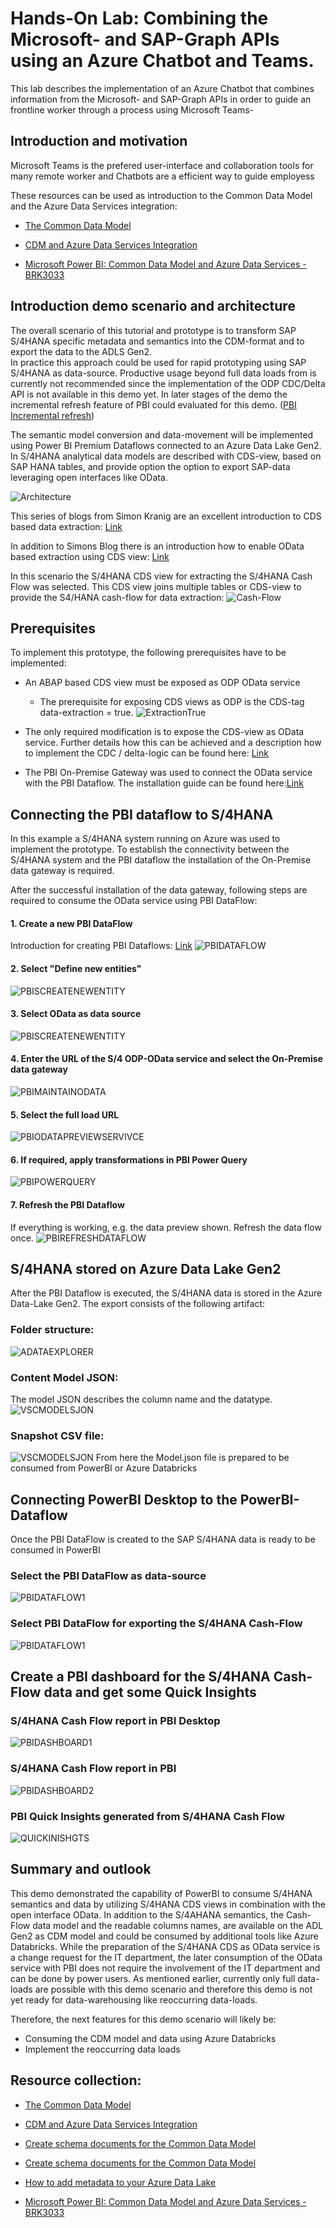 # Hands-On Lab: Combining the Microsoft- and SAP-Graph APIs using an Azure Chatbot and Teams. 
This lab describes the implementation of an Azure Chatbot that combines information from the Microsoft- and SAP-Graph APIs in order to guide an frontline worker through a process using Microsoft Teams- 


## Introduction and motivation
Microsoft Teams is the prefered user-interface and collaboration tools for many remote worker and Chatbots are a efficient way to guide employess


These resources can be used as introduction to the Common Data Model and the Azure Data Services integration:

* [The Common Data Model](https://github.com/Azure-Samples/cdm-azure-data-services-integration/blob/master/Tutorial/CDM-Azure-Data-Services-Integration-Tutorial.md)

* [CDM and Azure Data Services Integration](https://github.com/Azure-Samples/cdm-azure-data-services-integration/blob/master/Tutorial/CDM-Azure-Data-Services-Integration-Tutorial.md)

* [Microsoft Power BI: Common Data Model and Azure Data Services - BRK3033](https://www.youtube.com/watch?v=wzbjAkk6m6k)

## Introduction demo scenario and architecture 

The overall scenario of this tutorial and prototype is to transform SAP S/4HANA specific metadata and semantics into the CDM-format and to export the data to the ADLS Gen2.  
In practice this approach could be used for rapid prototyping using SAP S/4HANA as data-source. Productive usage beyond full data loads from is currently not recommended since the implementation of the ODP CDC/Delta API is not available in this demo yet. 
In later stages of the demo the incremental refresh feature of PBI could evaluated for this demo. ([PBI Incremental refresh](https://docs.microsoft.com/en-us/power-bi/service-dataflows-incremental-refresh))

The semantic model conversion and data-movement will be implemented using Power BI Premium Dataflows connected to an Azure Data Lake Gen2.
In S/4HANA analytical data models are described with CDS-view, based on SAP HANA tables, and provide option the option to export SAP-data leveraging open interfaces like OData. 

![Architecture](https://github.com/ROBROICH/SAP_AND_COMMON_DATA_MODEL_DEMO/blob/master/SCENARIO_ARCHITECTURE.png)

This series of blogs from Simon Kranig are an excellent introduction to CDS based data extraction: [Link](https://blogs.sap.com/2019/12/13/cds-based-data-extraction-part-i-overview/)

In addition to Simons Blog there is an introduction how to enable OData based extraction using CDS view:
[Link](https://github.com/ROBROICH/SAP_ODP_ODATA_CLIENT)

In this scenario the S/4HANA CDS view for extracting the S/4HANA Cash Flow was selected. This CDS view joins multiple tables or CDS-view to provide the S4/HANA cash-flow for data extraction:
![Cash-Flow](https://github.com/ROBROICH/SAP_AND_COMMON_DATA_MODEL_DEMO/blob/master/CDS_VIEW_CASHFLOW.png)

## Prerequisites 
To implement this prototype, the following prerequisites have to be implemented:

* An ABAP based CDS view must be exposed as ODP OData service
  *	The prerequisite for exposing CDS views as ODP is the CDS-tag data-extraction = true. 
   ![ExtractionTrue](https://github.com/ROBROICH/SAP_AND_COMMON_DATA_MODEL_DEMO/blob/master/CDS_EXTRACTION_TRUE.png)
  
 * The only required modification is to expose the CDS-view as OData service. Further details how this can be achieved and a description how to implement the CDC / delta-logic can be found here: [Link](https://github.com/ROBROICH/SAP_ODP_ODATA_CLIENT)

*	The PBI On-Premise Gateway was used to connect the OData service with the PBI Dataflow. The installation guide can be found here:[Link](https://docs.microsoft.com/en-us/power-bi/service-gateway-onprem)

## Connecting the PBI dataflow to S/4HANA
In this example a S/4HANA system running on Azure was used to implement the prototype.
To establish the connectivity between the S/4HANA system and the PBI dataflow the installation of the On-Premise data gateway is required. 

After the successful installation of the data gateway, following steps are required to consume the OData service using PBI DataFlow:
#### 1. Create a new PBI DataFlow 
Introduction for creating PBI Dataflows: [Link](https://docs.microsoft.com/en-us/power-bi/service-dataflows-create-use)
![PBIDATAFLOW](https://github.com/ROBROICH/SAP_AND_COMMON_DATA_MODEL_DEMO/blob/master/PBI_CREATE_DATA_FLOW.png)
#### 2. Select "Define new entities"
![PBISCREATENEWENTITY](https://github.com/ROBROICH/SAP_AND_COMMON_DATA_MODEL_DEMO/blob/master/PBI_CREATE_DATA_NEW_ENTITY.png)
#### 3. Select OData as data source 
![PBISCREATENEWENTITY](https://github.com/ROBROICH/SAP_AND_COMMON_DATA_MODEL_DEMO/blob/master/PBI_SELECT_ODATA.png)
#### 4. Enter the URL of the S/4 ODP-OData service and select the On-Premise data gateway
![PBIMAINTAINODATA](https://github.com/ROBROICH/SAP_AND_COMMON_DATA_MODEL_DEMO/blob/master/PBI_MAINTAIN_ODATA.png)
#### 5. Select the full load URL
![PBIODATAPREVIEWSERVIVCE](https://github.com/ROBROICH/SAP_AND_COMMON_DATA_MODEL_DEMO/blob/master/PBI_ODATA_PREVIEWS_SERVICE.png)
#### 6. If required, apply transformations in PBI Power Query
![PBIPOWERQUERY](https://github.com/ROBROICH/SAP_AND_COMMON_DATA_MODEL_DEMO/blob/master/PBI_POWERQUERY.png)
#### 7. Refresh the PBI Dataflow 
If everything is working, e.g. the data preview shown. Refresh the data flow once.
![PBIREFRESHDATAFLOW](https://github.com/ROBROICH/SAP_AND_COMMON_DATA_MODEL_DEMO/blob/master/PBI_REFRESH_DATA_FLOW.png)

## S/4HANA stored on Azure Data Lake Gen2
After the PBI Dataflow is executed, the S/4HANA data is stored in the Azure Data-Lake Gen2. 
The export consists of the following artifact:
### Folder structure: 
![ADATAEXPLORER](https://github.com/ROBROICH/SAP_AND_COMMON_DATA_MODEL_DEMO/blob/master/ADE_Model_JSON.png)
### Content Model JSON:
The model JSON describes the column name and the datatype. 
![VSCMODELSJON](https://github.com/ROBROICH/SAP_AND_COMMON_DATA_MODEL_DEMO/blob/master/VSC_MODELJSON.png)
### Snapshot CSV file:
![VSCMODELSJON](https://github.com/ROBROICH/SAP_AND_COMMON_DATA_MODEL_DEMO/blob/master/ADE_CSV.png)
From here the Model.json file is prepared to be consumed from PowerBI or Azure Databricks
## Connecting PowerBI Desktop to the PowerBI-Dataflow
Once the PBI DataFlow is created to the SAP S/4HANA data is ready to be consumed in PowerBI
### Select the PBI DataFlow as data-source 
![PBIDATAFLOW1](https://github.com/ROBROICH/SAP_AND_COMMON_DATA_MODEL_DEMO/blob/master/PBI_DESKTOP_DATAFLOW_1.png)
### Select PBI DataFlow for exporting the S/4HANA Cash-Flow
![PBIDATAFLOW1](https://github.com/ROBROICH/SAP_AND_COMMON_DATA_MODEL_DEMO/blob/master/PBI_DESKTOP_DATAFLOW_2.png)


## Create a PBI dashboard for the S/4HANA Cash-Flow data and get some Quick Insights 

### S/4HANA Cash Flow report in PBI Desktop
![PBIDASHBOARD1](https://github.com/ROBROICH/SAP_AND_COMMON_DATA_MODEL_DEMO/blob/master/PBI_DESKTOP_DASHBOARD_S4.png)

### S/4HANA Cash Flow report in PBI 
![PBIDASHBOARD2](https://github.com/ROBROICH/SAP_AND_COMMON_DATA_MODEL_DEMO/blob/master/PBI_DASHBOARD_S4.png)

### PBI Quick Insights generated from S/4HANA Cash Flow 
![QUICKINISHGTS](https://github.com/ROBROICH/SAP_AND_COMMON_DATA_MODEL_DEMO/blob/master/PBI_QUICKINSIGHTS.png)


## Summary and outlook 
This demo demonstrated the capability of PowerBI to consume S/4HANA semantics and data by utilizing S/4HANA CDS views in combination with the open interface OData. 
In addition to the S/4AHANA semantics, the Cash-Flow data model and the readable columns names, are available on the ADL Gen2 as CDM model and could be consumed by additional tools like Azure Databricks. 
While the preparation of the S/4HANA CDS as OData service is a change request for the IT department, the later consumption of the OData service with PBI does not require the involvement of the IT department and can be done by power users. 
As mentioned earlier, currently only full data-loads are possible with this demo scenario and therefore this demo is not yet ready for data-warehousing like reoccurring data-loads. 

Therefore, the next features for this demo scenario will likely be:

*	Consuming the CDM model and data using Azure Databricks
* Implement the reoccurring data loads  

##  Resource collection:

* [The Common Data Model](https://github.com/Azure-Samples/cdm-azure-data-services-integration/blob/master/Tutorial/CDM-Azure-Data-Services-Integration-Tutorial.md)

* [CDM and Azure Data Services Integration](https://github.com/Azure-Samples/cdm-azure-data-services-integration/blob/master/Tutorial/CDM-Azure-Data-Services-Integration-Tutorial.md)

* [Create schema documents for the Common Data Model](https://github.com/Azure-Samples/cdm-azure-data-services-integration/blob/master/Tutorial/CDM-Azure-Data-Services-Integration-Tutorial.md)
 
* [Create schema documents for the Common Data Model](https://docs.microsoft.com/en-us/common-data-model/creating-schemas)
 
* [How to add metadata to your Azure Data Lake](https://towardsdatascience.com/how-to-add-metadata-to-your-azure-data-lake-f8ec2022f50)
 
* [Microsoft Power BI: Common Data Model and Azure Data Services - BRK3033](https://www.youtube.com/watch?v=wzbjAkk6m6k)


